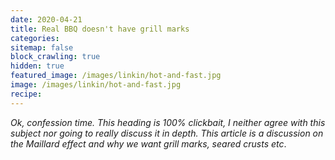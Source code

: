 ```yaml
---
date: 2020-04-21
title: Real BBQ doesn't have grill marks
categories:
sitemap: false
block_crawling: true
hidden: true
featured_image: /images/linkin/hot-and-fast.jpg
image: /images/linkin/hot-and-fast.jpg
recipe:
---
```


_Ok, confession time. This heading is 100% clickbait, I neither agree with this subject nor going to really discuss it in depth. This article is a discussion on the Maillard effect and why we want grill marks, seared crusts etc_.
